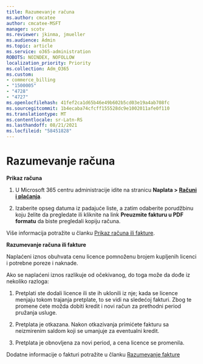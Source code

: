 ```yaml
---
title: Razumevanje računa
ms.author: cmcatee
author: cmcatee-MSFT
manager: scotv
ms.reviewer: jkinma, jmueller
ms.audience: Admin
ms.topic: article
ms.service: o365-administration
ROBOTS: NOINDEX, NOFOLLOW
localization_priority: Priority
ms.collection: Adm_O365
ms.custom:
- commerce_billing
- "1500005"
- "4728"
- "4727"
ms.openlocfilehash: 41fef2ca1d65b46e49b602b5cd03e19a4ab708fc
ms.sourcegitcommit: 1b4ecaba74cfcff155528dc9e1002011afe0f110
ms.translationtype: MT
ms.contentlocale: sr-Latn-RS
ms.lasthandoff: 08/21/2021
ms.locfileid: "58451828"
---
```

# <a name="understand-your-bill"></a>Razumevanje računa

**Prikaz računa**

1. U Microsoft 365 centru administracije idite na stranicu **Naplata > [Računi i plaćanja](https://go.microsoft.com/fwlink/p/?linkid=848039)**.

2. Izaberite opseg datuma iz padajuće liste, a zatim odaberite porudžbinu koju želite da pregledate ili kliknite na link **Preuzmite fakturu u PDF formatu** da biste pregledali kopiju računa.

Više informacija potražite u članku [Prikaz računa ili fakture](https://docs.microsoft.com/microsoft-365/commerce/billing-and-payments/view-your-bill-or-invoice).

**Razumevanje računa ili fakture**

Naplaćeni iznos obuhvata cenu licence pomnoženu brojem kupljenih licenci i potrebne poreze i naknade.

Ako se naplaćeni iznos razlikuje od očekivanog, do toga može da dođe iz nekoliko razloga:

1. Pretplati ste dodali licence ili ste ih uklonili iz nje; kada se licence menjaju tokom trajanja pretplate, to se vidi na sledećoj fakturi.  Zbog te promene ćete možda dobiti kredit i novi račun za prethodni period pružanja usluge.

2. Pretplata je otkazana.  Nakon otkazivanja primićete fakturu sa neizmirenim saldom koji se umanjuje za eventualni kredit.

3. Pretplata je obnovljena za novi period, a cena licence se promenila.  

Dodatne informacije o fakturi potražite u članku [Razumevanje fakture](https://support.office.com/article/Understand-your-invoice-for-Office-365-for-business-0724b428-fb59-4962-8c37-6674166d7507)
